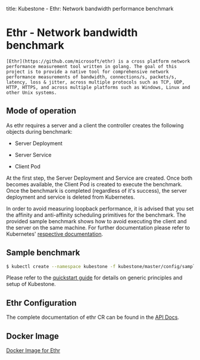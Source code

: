 title: Kubestone - Ethr: Network bandwidth performance benchmark

# Ethr - Network bandwidth benchmark


    [Ethr](https://github.com/microsoft/ethr) is a cross platform network performance measurement tool written in golang. The goal of this project is to provide a native tool for comprehensive network performance measurements of bandwidth, connections/s, packets/s, latency, loss & jitter, across multiple protocols such as TCP, UDP, HTTP, HTTPS, and across multiple platforms such as Windows, Linux and other Unix systems.




## Mode of operation

As ethr requires a server and a client the controller creates the following objects during benchmark:

- Server Deployment

- Server Service

- Client Pod

  

At the first step, the Server Deployment and Service are created. Once both becomes available, the Client Pod is created to execute the benchmark. Once the benchmark is completed (regardless of it's success), the server deployment and service is deleted from Kubernetes.

In order to avoid measuring loopback performance, it is advised that you set the affinity and anti-affinity scheduling primitives for the benchmark. The provided sample benchmark shows how to avoid executing the client and the server on the same machine. For further documentation please refer to Kubernetes' [respective documentation](https://kubernetes.io/docs/concepts/configuration/assign-pod-node/).

## Sample benchmark
```bash
$ kubectl create --namespace kubestone -f kubestone/master/config/samples/ethr.yaml
```


Please refer to the [quickstart guide](../quickstart.md) for details on generic principles and setup of Kubestone.




## Ethr Configuration

The complete documentation of ethr CR can be found in the [API Docs](../apidocs.md#perf.kubestone.xridge.io/v1alpha1.EthrSpec).



## Docker Image

[Docker Image for Ethr](https://hub.docker.com/repository/docker/bwatada/ethr)
